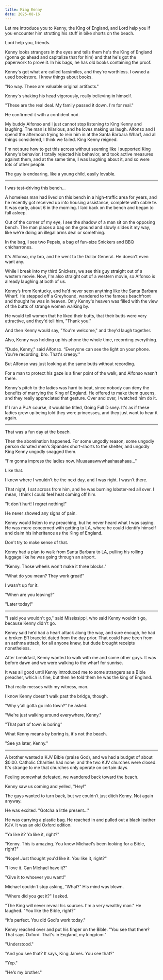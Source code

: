 ```yaml
---
title: King Kenny
date: 2025-08-16
---
```


Let me introduce you to Kenny, the King of England, and Lord help you if you encounter him strutting his stuff in bike shorts on the beach.

Lord help you, friends.

Kenny looks strangers in the eyes and tells them he's the King of England (gonna go ahead and capitalize that for him) and that he's got the paperwork to prove it. In his bags, he has old books containing the proof.

Kenny's got what are called facsimiles, and they're worthless. I owned a used bookstore. I know things about books.

"No way. These are valuable original artifacts."

Kenny's shaking his head vigorously, really believing in himself.

"These are the real deal. My family passed it down. I'm for real."

He confirmed it with a confident nod.

My buddy Alfonso and I just cannot stop listening to King Kenny and laughing. The man is hilarious, and he loves making us laugh. Alfonso and I spend the afternoon trying to rein him in at the Santa Barbara Wharf, and all things considered, I think we failed. King Kenny reigned.

I'm not sure how to get this across without seeming like I supported King Kenny's behavior. I totally rejected his behavior, and took active measures against them, and at the same time, I was laughing about it, and so were lots of other people.

The guy is endearing, like a young child, easily lovable.

---

I was test-driving this bench...

A homeless man had lived on this bench in a high-traffic area for years, and he recently got received up into housing assistance, complete with cable tv. It was early, about 6 in the morning. I laid back on the bench and began to fall asleep.

Out of the corner of my eye, I see the shadow of a man sit on the opposing bench. The man places a bag on the ground and slowly slides it my way, like we're doing an illegal arms deal or something.

In the bag, I see two Pepsis, a bag of fun-size Snickers and BBQ chicharrones.

It's Alfonso, my bro, and he went to the Dollar General. He doesn't even want any.

While I break into my third Snickers, we see this guy straight out of a western movie. Now, I'm also straight out of a western movie, so Alfonso is already laughing at both of us.

Kenny’s from Kentucky, and he’d never seen anything like the Santa Barbara Wharf. He stepped off a Greyhound, wandered to the famous beachfront and thought he was in heaven. Only Kenny's heaven was filled with the view of the butts of strange women walking by.

He would tell women that he liked their butts, that their butts were very attractive, and they'd tell him, "Thank you."

And then Kenny would say, "You're welcome," and they'd laugh together.

Also, Kenny was holding up his phone the whole time, recording everything.

"Dude, Kenny," said Alfonso. “Everyone can see the light on your phone. You're recording, bro. That's creepy."

But Alfonso was just looking at the same butts without recording.

For a man to protect his gaze is a finer point of the walk, and Alfonso wasn't there.

Kenny's pitch to the ladies was hard to beat, since nobody can deny the benefits of marrying the King of England. He offered to make them queens, and they really appreciated that gesture. Over and over, I watched him do it.

If I ran a PUA course, it would be titled, Going Full Disney. It's as if these ladies grew up being told they were princesses, and they just want to hear it again.

---

That was a fun day at the beach.

Then the abomination happened. For some ungodly reason, some ungodly person donated men's Spandex short-shorts to the shelter, and ungodly King Kenny ungodly snagged them.

"I'm gonna impress the ladies now. Muuaaaawwwhaahaaahaaa..."

Like that.

I knew where I wouldn't be the next day, and I was right. I wasn't there.

That night, I sat across from him, and he was burning lobster-red all over. I mean, I think I could feel heat coming off him.

"It don't hurt! I regret nothing!"

He never showed any signs of pain.

Kenny would listen to my preaching, but he never heard what I was saying. He was more concerned with getting to LA, where he could identify himself and claim his inheritance as the King of England.

Don't try to make sense of that.

Kenny had a plan to walk from Santa Barbara to LA, pulling his rolling luggage like he was going through an airport.

"Kenny. Those wheels won't make it three blocks."

"What do you mean? They work great!"

I wasn't up for it.

"When are you leaving?"

"Later today!"

---

"I said you wouldn't go," said Mississippi, who said Kenny wouldn't go, because Kenny didn't go.

Kenny said he’d had a heart attack along the way, and sure enough, he had a broken ER bracelet dated from the day prior. That could have been from an asthma attack, for all anyone knew, but dude brought receipts nonetheless.

After breakfast, Kenny wanted to walk with me and some other guys. It was before dawn and we were walking to the wharf for sunrise.

It was all good until Kenny introduced me to some strangers as a Bible preacher, which is fine, but then he told them he was the king of England.

That really messes with my witness, man.

I know Kenny doesn't walk past the bridge, though.

"Why y'all gotta go into town?" he asked.

"We're just walking around everywhere, Kenny."

"That part of town is boring”

What Kenny means by boring is, it's not the beach.

"See ya later, Kenny."

---

A brother wanted a KJV Bible (praise God), and we had a budget of about $0.00. Catholic Charities had none, and the two KJV churches were closed. It's strange to me that churches only operate on certain days.

Feeling somewhat defeated, we wandered back toward the beach.

Kenny saw us coming and yelled, "Hey!"

The guys wanted to turn back, but we couldn't just ditch Kenny. Not again anyway.

He was excited. "Gotcha a little present..."

He was carrying a plastic bag. He reached in and pulled out a black leather KJV. It was an old Oxford edition.

"Ya like it? Ya like it, right?"

"Kenny. This is amazing. You know Michael's been looking for a Bible, right?"

"Nope! Just thought you'd like it. You like it, right?"

"I love it. Can Michael have it?"

"Give it to whoever you want!"

Michael couldn't stop asking, “What?” His mind was blown.

"Where did you get it?" I asked.

"The King will never reveal his sources. I'm a very wealthy man." He laughed. "You like the Bible, right?”

“It's perfect. You did God's work today."

Kenny reached over and put his finger on the Bible. "You see that there? That says Oxford. That's in England, my kingdom."

"Understood."

"And you see that? It says, King James. You see that?"

"Yep."

"He's my brother."